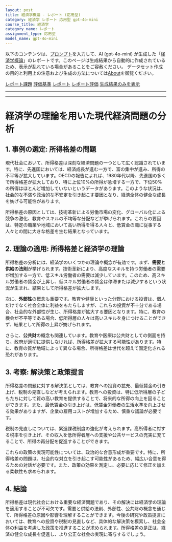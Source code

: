 ```yaml
---
layout: post
title: 経済学概論 - レポート (応用型)
category: 経済学 レポート 応用型 gpt-4o-mini
course_title: 経済学
category_name: レポート
assignment_type: 応用型
model_name: gpt-4o-mini
---
```


以下のコンテンツは、[プロンプト](http://127.0.0.1:8000/generated/経済学/gpt-4o-mini/prompt_レポート-応用型.md)を入力して、AI (gpt-4o-mini) が生成した「[経済学概論](/contents/経済学/)」のレポートです。このページは生成結果から自動的に作成されているため、表示が乱れている場合があることをご容赦ください。
データセット作成の目的と利用上の注意および生成の方法については[About](/About)を御覧ください。

[レポート課題](../レポート課題-応用型)
[評価基準](../評価基準-応用型)
[レポート](../レポート-応用型)
[レポート評価](../レポート評価-応用型)
[生成結果のみを表示](http://127.0.0.1:8000/generated/経済学/gpt-4o-mini/レポート-応用型.md)
  

***
***
  
# 経済学の理論を用いた現代経済問題の分析

## 1. 事例の選定: 所得格差の問題

現代社会において、所得格差は深刻な経済問題の一つとして広く認識されています。特に、先進国においては、経済成長が進む一方で、富の集中が進み、所得の不平等が拡大しています。OECDの報告によれば、1980年代以降、先進国の多くで所得格差が拡大しており、特に上位10%の所得が急増する一方で、下位50%の所得はほとんど増加していないというデータがあります。このような状況は、社会的な不満や政治的な不安定を引き起こす要因となり、経済全体の健全な成長を妨げる可能性があります。

所得格差の原因としては、技術革新による労働市場の変化、グローバル化による競争の激化、教育やスキルの不均等な分配などが挙げられます。これらの要因は、特定の職業や地域において高い所得を得る人々と、低賃金の職に従事する人々との間に大きな格差を生む結果となっています。

## 2. 理論の適用: 所得格差と経済学の理論

所得格差の分析には、経済学のいくつかの理論や概念が有効です。まず、**需要と供給の法則**が挙げられます。技術革新により、高度なスキルを持つ労働者の需要が増加する一方で、低スキル労働者の需要は減少しています。このため、高スキル労働者の賃金が上昇し、低スキル労働者の賃金は停滞または減少するという状況が生まれ、結果として所得格差が拡大します。

次に、**外部性**の概念も重要です。教育や健康といった分野における投資は、個人だけでなく社会全体に利益をもたらしますが、これらの投資が不十分である場合、社会的な外部性が生じ、所得格差が拡大する要因となります。特に、教育の機会が不平等である場合、低所得層の人々は高いスキルを身につけることができず、結果として所得の上昇が妨げられます。

さらに、**公共財**の概念も関連しています。教育や医療は公共財としての側面を持ち、政府が適切に提供しなければ、所得格差が拡大する可能性があります。特に、教育の質が地域によって異なる場合、所得格差は世代を超えて固定化される恐れがあります。

## 3. 考察: 解決策と政策提言

所得格差の問題に対する解決策としては、教育への投資の拡充、最低賃金の引き上げ、税制の見直しなどが考えられます。教育への投資は、特に低所得層の子どもたちに対して質の高い教育を提供することで、将来的な所得の向上を図ることができます。また、最低賃金の引き上げは、低賃金労働者の生活水準を向上させる効果がありますが、企業の雇用コストが増加するため、慎重な議論が必要です。

税制の見直しについては、累進課税制度の強化が考えられます。高所得者に対する税率を引き上げ、その収入を低所得者層への支援や公共サービスの充実に充てることで、所得の再分配を促進することができます。

これらの政策の実現可能性については、政治的な合意形成が重要です。特に、所得格差の問題は、社会的な対立を引き起こす可能性があるため、幅広い合意を得るための対話が必要です。また、政策の効果を測定し、必要に応じて修正を加える柔軟性も求められます。

## 4. 結論

所得格差は現代社会における重要な経済問題であり、その解決には経済学の理論を適用することが不可欠です。需要と供給の法則、外部性、公共財の概念を通じて、所得格差の原因や影響を理解することができます。今後の研究や政策提言においては、教育への投資や税制の見直しなど、具体的な解決策を模索し、社会全体の利益を考慮した政策を推進することが求められます。所得格差の是正は、経済の健全な成長を促進し、より公正な社会の実現に寄与するでしょう。
